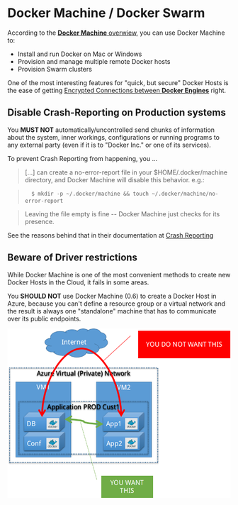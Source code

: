 # Docker Machine / Docker Swarm

According to the [**Docker Machine** overwiew](https://docs.docker.com/machine/overview/), you can use Docker Machine to:

* Install and run Docker on Mac or Windows
* Provision and manage multiple remote Docker hosts
* Provision Swarm clusters

One of the most interesting features for "quick, but secure" Docker Hosts is the ease of getting [Encrypted Connections between **Docker Engines**](DockerEngine.md#enforce-encrypted-ssl-connections-to-the-docker-daemon-api) right.

## Disable Crash-Reporting on Production systems

You **MUST NOT** automatically/uncontrolled send chunks of information about the system, inner workings,  configurations or running programs to any external party (even if it is to "Docker Inc." or one of its services).

To prevent Crash Reporting from happening, you ...

> [...] can create a no-error-report file in your $HOME/.docker/machine directory, and Docker Machine will disable this behavior. e.g.:

>		$ mkdir -p ~/.docker/machine && touch ~/.docker/machine/no-error-report

> Leaving the file empty is fine -- Docker Machine just checks for its presence.

See the reasons behind that in their documentation at [Crash Reporting](https://docs.docker.com/machine/concepts/#crash-reporting)

## Beware of Driver restrictions

While Docker Machine is one of the most convenient methods to create new Docker Hosts in the Cloud, it fails in some areas.

You **SHOULD NOT** use Docker Machine (0.6) to create a Docker Host in Azure, because you can't define a resource group or a virtual network and the result is always one "standalone" machine that has to communicate over its public endpoints.

![](images/DockerMachineAzureNetworking.png)